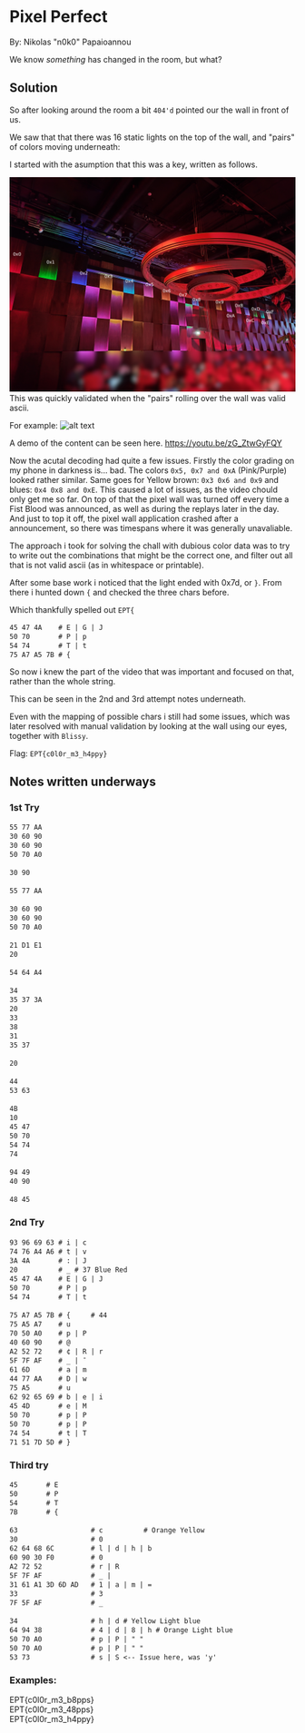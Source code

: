 # Pixel Perfect
By: Nikolas "n0k0" Papaioannou


We know _something_ has changed in the room, but what?

## Solution
So after looking around the room a bit `404'd` pointed our the wall in front of us.

We saw that that there was 16 static lights on the top of the wall, and "pairs" of colors moving underneath:

I started with the asumption that this was a key, written as follows.

![alt text](colormap.jpg)
This was quickly validated when the "pairs" rolling over the wall was valid ascii.

For example:
![alt text](image.png)

A demo of the content can be seen here.
https://youtu.be/zG_ZtwGyFQY


Now the acutal decoding had quite a few issues. Firstly the color grading on my phone in darkness is... bad.
The colors `0x5, 0x7 and 0xA` (Pink/Purple) looked rather similar. Same goes for Yellow brown: `0x3 0x6 and 0x9` and blues: `0x4 0x8 and 0xE`. This caused a lot of issues, as the video chould only get me so far. On top of that the pixel wall was turned off every time a Fist Blood was announced, as well as during the replays later in the day. And just to top it off, the pixel wall application crashed after a announcement, so there was timespans where it was generally unavaliable.

The approach i took for solving the chall with dubious color data was to try to write out the combinations that might be the correct one, and filter out all that is not valid ascii (as in whitespace or printable).

After some base work i noticed that the light ended with 0x7d, or `}`.
From there i hunted down `{` and checked the three chars before. 

Which thankfully spelled out `EPT{`

```
45 47 4A    # E | G | J
50 70       # P | p
54 74       # T | t 
75 A7 A5 7B # {
```

So now i knew the part of the video that was important and focused on that, rather than the whole string.

This can be seen in the 2nd and 3rd attempt notes underneath.

Even with the mapping of possible chars i still had some issues, which was later resolved with manual validation by looking at the wall using our eyes, together with `Blissy`.

  
Flag: `EPT{c0l0r_m3_h4ppy}`

## Notes written underways
### 1st Try
```
55 77 AA
30 60 90
30 60 90
50 70 A0

30 90

55 77 AA

30 60 90
30 60 90
50 70 A0

21 D1 E1
20 

54 64 A4

34
35 37 3A
20
33
38
31
35 37 

20

44
53 63

4B
10
45 47
50 70
54 74
74

94 49
40 90

48 45
```

### 2nd Try
```
93 96 69 63 # i | c
74 76 A4 A6 # t | v
3A 4A       # : | J
20          # _ # 37 Blue Red
45 47 4A    # E | G | J
50 70       # P | p
54 74       # T | t 

75 A7 A5 7B # {     # 44
75 A5 A7    # u
70 50 A0    # p | P
40 60 90    # @
A2 52 72    # ¢ | R | r
5F 7F AF    # _ | ¯
61 6D       # a | m
44 77 AA    # D | w
75 A5       # u
62 92 65 69 # b | e | i
45 4D       # e | M
50 70       # p | P
50 70       # p | P
74 54       # t | T
71 51 7D 5D # }
```

### Third try
```
45       # E
50       # P
54       # T 
7B       # {

63                  # c          # Orange Yellow
30                  # 0
62 64 68 6C         # l | d | h | b
60 90 30 F0         # 0
A2 72 52            # r | R
5F 7F AF            # _ |
31 61 A1 3D 6D AD   # 1 | a | m | =
33                  # 3
7F 5F AF            # _

34                  # h | d # Yellow Light blue
64 94 38            # 4 | d | 8 | h # Orange Light blue
50 70 A0            # p | P | " "
50 70 A0            # p | P | " "
53 73               # s | S <-- Issue here, was 'y'
```

### Examples:
EPT{c0l0r_m3_b8pps}  
EPT{c0l0r_m3_48pps}  
EPT{c0l0r_m3_h4ppy}  

